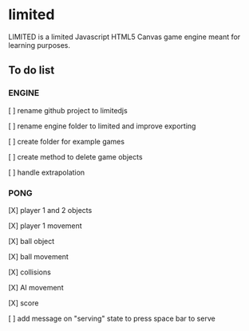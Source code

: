 # limited

LIMITED is a limited Javascript HTML5 Canvas game engine meant for learning purposes. 

## To do list

### ENGINE

[ ] rename github project to limitedjs

[ ] rename engine folder to limited and improve exporting

[ ] create folder for example games

[ ] create method to delete game objects

[ ] handle extrapolation

### PONG 

[X] player 1 and 2 objects

[X] player 1 movement

[X] ball object

[X] ball movement

[X] collisions

[X] AI movement

[X] score

[ ] add message on "serving" state to press space bar to serve